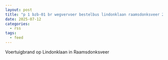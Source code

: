```yaml
---
layout: post
title: "p 1 bzb-01 br wegvervoer bestelbus lindonklaan raamsdonksveer 205233"
date: 2025-07-12
categories: 
  - rss
tags: 
  - feed
---
```


Voertuigbrand op Lindonklaan in Raamsdonksveer
